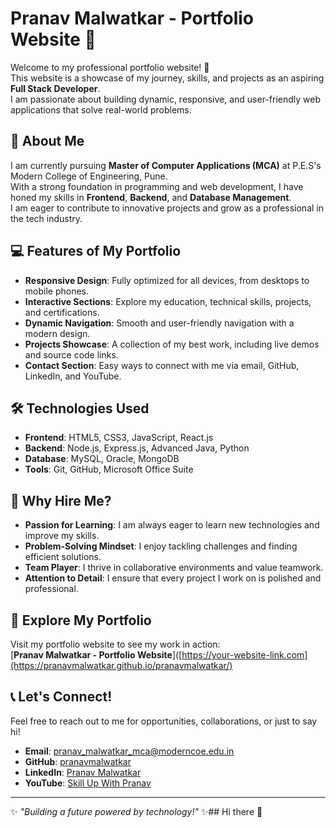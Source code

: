 # Pranav Malwatkar - Portfolio Website 🌟

Welcome to my professional portfolio website! 🚀  
This website is a showcase of my journey, skills, and projects as an aspiring **Full Stack Developer**.  
I am passionate about building dynamic, responsive, and user-friendly web applications that solve real-world problems.

## 🌈 About Me
I am currently pursuing **Master of Computer Applications (MCA)** at P.E.S's Modern College of Engineering, Pune.  
With a strong foundation in programming and web development, I have honed my skills in **Frontend**, **Backend**, and **Database Management**.  
I am eager to contribute to innovative projects and grow as a professional in the tech industry.

## 💻 Features of My Portfolio
- **Responsive Design**: Fully optimized for all devices, from desktops to mobile phones.
- **Interactive Sections**: Explore my education, technical skills, projects, and certifications.
- **Dynamic Navigation**: Smooth and user-friendly navigation with a modern design.
- **Projects Showcase**: A collection of my best work, including live demos and source code links.
- **Contact Section**: Easy ways to connect with me via email, GitHub, LinkedIn, and YouTube.

## 🛠️ Technologies Used
- **Frontend**: HTML5, CSS3, JavaScript, React.js
- **Backend**: Node.js, Express.js, Advanced Java, Python
- **Database**: MySQL, Oracle, MongoDB
- **Tools**: Git, GitHub, Microsoft Office Suite

## 🌟 Why Hire Me?
- **Passion for Learning**: I am always eager to learn new technologies and improve my skills.
- **Problem-Solving Mindset**: I enjoy tackling challenges and finding efficient solutions.
- **Team Player**: I thrive in collaborative environments and value teamwork.
- **Attention to Detail**: I ensure that every project I work on is polished and professional.

## 📂 Explore My Portfolio
Visit my portfolio website to see my work in action:  
[**Pranav Malwatkar - Portfolio Website**]([https://your-website-link.com](https://pranavmalwatkar.github.io/pranavmalwatkar/)

## 📞 Let's Connect!
Feel free to reach out to me for opportunities, collaborations, or just to say hi!  
- **Email**: pranav_malwatkar_mca@moderncoe.edu.in  
- **GitHub**: [pranavmalwatkar](https://github.com/pranavmalwatkar)  
- **LinkedIn**: [Pranav Malwatkar](https://www.linkedin.com/in/pranav-malwatkar-9834b1239/)  
- **YouTube**: [Skill Up With Pranav](https://www.youtube.com/@SkillUpWithPranav)

---

✨ *"Building a future powered by technology!"* ✨## Hi there 👋
